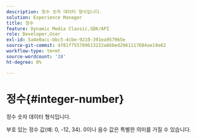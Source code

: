 ```yaml
---
description: 정수 숫자 데이터 형식입니다.
solution: Experience Manager
title: 정수
feature: Dynamic Media Classic,SDK/API
role: Developer,User
exl-id: 5a4e0acc-bbc5-4cbe-9210-391ea957965e
source-git-commit: 4f81f755789613222a66bed2961117604ae19e62
workflow-type: tm+mt
source-wordcount: '28'
ht-degree: 0%

---
```


# 정수{#integer-number}

정수 숫자 데이터 형식입니다.

부호 있는 정수 값(예: 0, -12, 34). 0이나 음수 값은 특별한 의미를 가질 수 있습니다.
